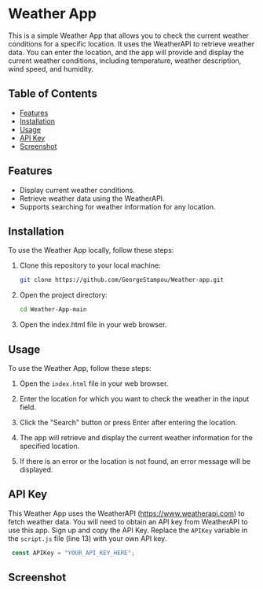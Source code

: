 # Weather App

This is a simple Weather App that allows you to check the current weather conditions for a specific location. It uses the WeatherAPI to retrieve weather data. You can enter the location, and the app will provide and display the current weather conditions, including temperature, weather description, wind speed, and humidity.

## Table of Contents
- [Features](#features)
- [Installation](#installation)
- [Usage](#usage)
- [API Key](#api-key)
- [Screenshot](#screenshot)

## Features
- Display current weather conditions.
- Retrieve weather data using the WeatherAPI.
- Supports searching for weather information for any location.

## Installation
To use the Weather App locally, follow these steps:

1. Clone this repository to your local machine:

   ```bash
   git clone https://github.com/GeorgeStampou/Weather-app.git

2. Open the project directory:
   
   ```bash
   cd Weather-App-main
3. Open the index.html file in your web browser.

## Usage

To use the Weather App, follow these steps:

1. Open the `index.html` file in your web browser.

2. Enter the location for which you want to check the weather in the input field.

3. Click the "Search" button or press Enter after entering the location.

4. The app will retrieve and display the current weather information for the specified location.

5. If there is an error or the location is not found, an error message will be displayed.

## API Key

This Weather App uses the WeatherAPI (https://www.weatherapi.com) to fetch weather data. You will need to obtain an API key from WeatherAPI to use this app. Sign up and copy the API Key. Replace the `APIKey` variable in the `script.js` file (line 13) with your own API key.

```javascript
 const APIKey = "YOUR_API_KEY_HERE";
```
## Screenshot


